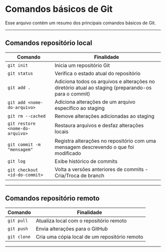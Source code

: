 # Comandos básicos de Git

Esse arquivo contém um resumo dos principais comandos básicos de Git.

---

## Comandos repositório local

| Comando | Finalidade |
| --- | --- |
| `git init` | Inicia um repositório Git |
| `git status` | Verifica o estado atual do repositório |
| `git add .` | Adiciona todos os arquivos e alterações no diretório atual ao staging (preparando-os para o commit) |
| `git add <nome-do-arquivo>` | Adiciona alterações de um arquivo específico ao staging |
| `git rm --cached` | Remove alterações adicionadas ao staging |
| `git restore <nome-do-arquivo>` | Restaura arquivos e desfaz alterações locais |
| `git commit -m "mensagem"` | Registra alterações no repositório com uma mensagem descrevendo o que foi modificado |
| `git log` | Exibe histórico de commits |
| `git checkout <id-do-commit>` | Volta a versões anteriores de commits - Cria/Troca de branch |

---

## Comandos repositório remoto

| Comando | Finalidade |
| --- | --- |
| `git pull` | Atualiza local com o repositório remoto |
| `git push` | Envia alterações para o GitHub |
| `git clone` | Cria uma cópia local de um repositório remoto |

---